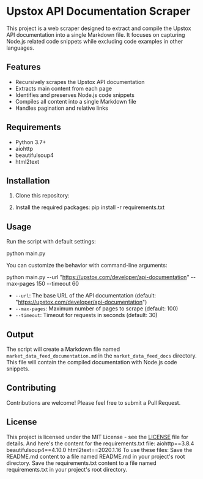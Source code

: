 # Upstox API Documentation Scraper

This project is a web scraper designed to extract and compile the Upstox API documentation into a single Markdown file. It focuses on capturing Node.js related code snippets while excluding code examples in other languages.

## Features

- Recursively scrapes the Upstox API documentation
- Extracts main content from each page
- Identifies and preserves Node.js code snippets
- Compiles all content into a single Markdown file
- Handles pagination and relative links

## Requirements

- Python 3.7+
- aiohttp
- beautifulsoup4
- html2text

## Installation

1. Clone this repository:

2. Install the required packages:
pip install -r requirements.txt

## Usage

Run the script with default settings:

python main.py

You can customize the behavior with command-line arguments:

python main.py --url "https://upstox.com/developer/api-documentation" --max-pages 150 --timeout 60

- `--url`: The base URL of the API documentation (default: "https://upstox.com/developer/api-documentation")
- `--max-pages`: Maximum number of pages to scrape (default: 100)
- `--timeout`: Timeout for requests in seconds (default: 30)

## Output

The script will create a Markdown file named `market_data_feed_documentation.md` in the `market_data_feed_docs` directory. This file will contain the compiled documentation with Node.js code snippets.

## Contributing

Contributions are welcome! Please feel free to submit a Pull Request.

## License

This project is licensed under the MIT License - see the [LICENSE](LICENSE) file for details.
And here's the content for the requirements.txt file:
aiohttp==3.8.4
beautifulsoup4==4.10.0
html2text==2020.1.16
To use these files:
Save the README.md content to a file named
README.md
in your project's root directory.
Save the requirements.txt content to a file named
requirements.txt
in your project's root directory.
